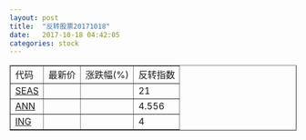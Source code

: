 ```yaml
---
layout: post
title:  "反转股票20171018"
date:   2017-10-18 04:42:05
categories: stock
---
```


<script type="text/javascript">
var stockList = []
stockList.push('gb_seas');
stockList.push('gb_ann');
stockList.push('gb_ing');
</script>

<table border="1">
 <tr>
 <td>代码</td>
  <td>最新价</td>
  <td>涨跌幅(%)</td>
 <td>反转指数</td>
</tr>
  <tr id="seas"><td><a href="http://stock.finance.sina.com.cn/usstock/quotes/SEAS.html" target="_blank">SEAS</a></td><td></td><td></td><td>21</td></tr>
  <tr id="ann"><td><a href="http://stock.finance.sina.com.cn/usstock/quotes/ANN.html" target="_blank">ANN</a></td><td></td><td></td><td>4.556</td></tr>
  <tr id="ing"><td><a href="http://stock.finance.sina.com.cn/usstock/quotes/ING.html" target="_blank">ING</a></td><td></td><td></td><td>4</td></tr>
</table>
